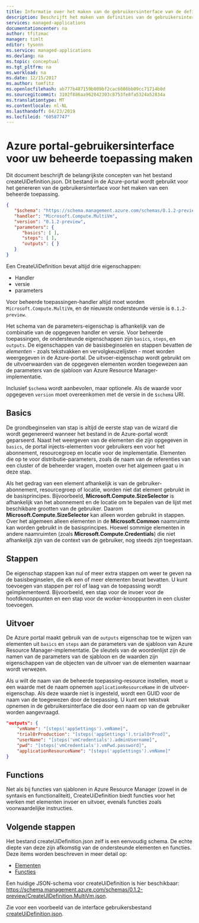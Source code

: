 ```yaml
---
title: Informatie over het maken van de gebruikersinterface van de definitie voor Azure beheerde toepassingen | Microsoft Docs
description: Beschrijft het maken van definities van de gebruikersinterface voor Azure Managed Applications
services: managed-applications
documentationcenter: na
author: tfitzmac
manager: timlt
editor: tysonn
ms.service: managed-applications
ms.devlang: na
ms.topic: conceptual
ms.tgt_pltfrm: na
ms.workload: na
ms.date: 12/15/2017
ms.author: tomfitz
ms.openlocfilehash: ab777b487159b009bf2cac6086bb09cc71714b0d
ms.sourcegitcommit: 3102f886aa962842303c8753fe8fa5324a52834a
ms.translationtype: MT
ms.contentlocale: nl-NL
ms.lasthandoff: 04/23/2019
ms.locfileid: "60587747"
---
```

# <a name="create-azure-portal-user-interface-for-your-managed-application"></a>Azure portal-gebruikersinterface voor uw beheerde toepassing maken
Dit document beschrijft de belangrijkste concepten van het bestand createUiDefinition.json. Dit bestand in de Azure-portal wordt gebruikt voor het genereren van de gebruikersinterface voor het maken van een beheerde toepassing.

```json
{
   "$schema": "https://schema.management.azure.com/schemas/0.1.2-preview/CreateUIDefinition.MultiVm.json#",
   "handler": "Microsoft.Compute.MultiVm",
   "version": "0.1.2-preview",
   "parameters": {
      "basics": [ ],
      "steps": [ ],
      "outputs": { }
   }
}
```

Een CreateUiDefinition bevat altijd drie eigenschappen: 

* Handler
* versie
* parameters

Voor beheerde toepassingen-handler altijd moet worden `Microsoft.Compute.MultiVm`, en de nieuwste ondersteunde versie is `0.1.2-preview`.

Het schema van de parameters-eigenschap is afhankelijk van de combinatie van de opgegeven handler en versie. Voor beheerde toepassingen, de ondersteunde eigenschappen zijn `basics`, `steps`, en `outputs`. De eigenschappen van de basisbeginselen en stappen bevatten de _elementen_ - zoals tekstvakken en vervolgkeuzelijsten - moet worden weergegeven in de Azure-portal. De uitvoer-eigenschap wordt gebruikt om de uitvoerwaarden van de opgegeven elementen worden toegewezen aan de parameters van de sjabloon van Azure Resource Manager-implementatie.

Inclusief `$schema` wordt aanbevolen, maar optionele. Als de waarde voor opgegeven `version` moet overeenkomen met de versie in de `$schema` URI.

## <a name="basics"></a>Basics
De grondbeginselen van stap is altijd de eerste stap van de wizard die wordt gegenereerd wanneer het bestand in de Azure-portal wordt geparseerd. Naast het weergeven van de elementen die zijn opgegeven in `basics`, de portal injects-elementen voor gebruikers een voor het abonnement, resourcegroep en locatie voor de implementatie. Elementen die op te voor distributie-parameters, zoals de naam van de referenties van een cluster of de beheerder vragen, moeten over het algemeen gaat u in deze stap.

Als het gedrag van een element afhankelijk is van de gebruiker-abonnement, resourcegroep of locatie, worden niet dat element gebruikt in de basisprincipes. Bijvoorbeeld, **Microsoft.Compute.SizeSelector** is afhankelijk van het abonnement en de locatie om te bepalen van de lijst met beschikbare grootten van de gebruiker. Daarom **Microsoft.Compute.SizeSelector** kan alleen worden gebruikt in stappen. Over het algemeen alleen elementen in de **Microsoft.Common** naamruimte kan worden gebruikt in de basisprincipes. Hoewel sommige elementen in andere naamruimten (zoals **Microsoft.Compute.Credentials**) die niet afhankelijk zijn van de context van de gebruiker, nog steeds zijn toegestaan.

## <a name="steps"></a>Stappen
De eigenschap stappen kan nul of meer extra stappen om weer te geven na de basisbeginselen, die elk een of meer elementen bevat bevatten. U kunt toevoegen van stappen per rol of laag van de toepassing wordt geïmplementeerd. Bijvoorbeeld, een stap voor de invoer voor de hoofdknooppunten en een stap voor de worker-knooppunten in een cluster toevoegen.

## <a name="outputs"></a>Uitvoer
De Azure portal maakt gebruik van de `outputs` eigenschap toe te wijzen van elementen uit `basics` en `steps` aan de parameters van de sjabloon van Azure Resource Manager-implementatie. De sleutels van de woordenlijst zijn de namen van de parameters van de sjabloon en de waarden zijn eigenschappen van de objecten van de uitvoer van de elementen waarnaar wordt verwezen.

Als u wilt de naam van de beheerde toepassing-resource instellen, moet u een waarde met de naam opnemen `applicationResourceName` in de uitvoer-eigenschap. Als deze waarde niet is ingesteld, wordt een GUID voor de naam van de toegewezen door de toepassing. U kunt een tekstvak opnemen in de gebruikersinterface die door een naam op van de gebruiker worden aangevraagd.

```json
"outputs": {
    "vmName": "[steps('appSettings').vmName]",
    "trialOrProduction": "[steps('appSettings').trialOrProd]",
    "userName": "[steps('vmCredentials').adminUsername]",
    "pwd": "[steps('vmCredentials').vmPwd.password]",
    "applicationResourceName": "[steps('appSettings').vmName]"
}
```

## <a name="functions"></a>Functions
Net als bij functies van sjablonen in Azure Resource Manager (zowel in de syntaxis en functionaliteit), CreateUiDefinition biedt functies voor het werken met elementen invoer en uitvoer, evenals functies zoals voorwaardelijke instructies.

## <a name="next-steps"></a>Volgende stappen
Het bestand createUiDefinition.json zelf is een eenvoudig schema. De echte diepte van deze zijn afkomstig van de ondersteunde elementen en functies. Deze items worden beschreven in meer detail op:

- [Elementen](create-uidefinition-elements.md)
- [Functies](create-uidefinition-functions.md)

Een huidige JSON-schema voor createUiDefinition is hier beschikbaar: https://schema.management.azure.com/schemas/0.1.2-preview/CreateUIDefinition.MultiVm.json.

Zie voor een voorbeeld van de interface gebruikersbestand [createUiDefinition.json](https://github.com/Azure/azure-managedapp-samples/blob/master/samples/201-managed-app-using-existing-vnet/createUiDefinition.json).
